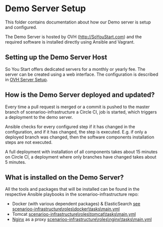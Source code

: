 # Demo Server Setup

This folder contains documentation about how our Demo server is setup and configured.

The Demo Server is hosted by OVH (http://SoYouStart.com) and the required software is installed directly using Ansible and Vagrant.

## Setting up the Demo Server Host
So You Start offers dedicated servers for a monthly or yearly fee. The server can be created using a web interface.
The configuration is described in [OVH Server Setup](OVH-Server-Setup.md).

## How is the Demo Server deployed and updated?
Every time a pull request is merged or a commit is pushed to the master branch of scenarioo-infrastructure a Circle CI, job is started, which triggers a deployment to the demo server.

Ansible checks for every configured step if it has changed in the configuration, and if it has changed, the step is executed. E.g. if only a deployed branch was changed, then the software components installation steps are not executed.

A full deployment with installation of all components takes about 15 minutes on Circle CI, a deployment where only branches have changed takes about 5 minutes.

## What is installed on the Demo Server?
All the tools and packages that will be installed can be found in the respective Ansible playbooks in the scenarioo-infrastructure repo:

* Docker (with various dependent packages) & ElasticSearch [see scenarioo-infrastructure\roles\docker\tasks\main.yml](https://github.com/scenarioo/scenarioo-infrastructure/blob/master/roles/docker/tasks/main.yml)
* Tomcat [scenarioo-infrastructure\roles\tomcat\tasks\main.yml](https://github.com/scenarioo/scenarioo-infrastructure/blob/master/roles/tomcat/tasks/main.yml)
* [Nginx](nginx.md) as a proxy [scenarioo-infrastructure\roles\nginx\tasks\main.yml](https://github.com/scenarioo/scenarioo-infrastructure/blob/master/roles/nginx/tasks/main.yml)
